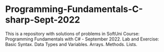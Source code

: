 # Programming-Fundamentals-C-sharp-Sept-2022
This is a repository with solutions of problems in SoftUni Course: Programming Fundamentals with C# - September 2022.
Lab and Exercise: Basic Syntax. Data Types and Variables. Arrays. Methods. Lists.
